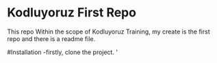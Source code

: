 # Kodluyoruz First Repo
This repo Within the scope of Kodluyoruz Training, my create is the first repo and there is a readme file.

#Installation
-firstly, clone the project.
'
